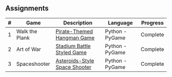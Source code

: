 ## Assignments

|   #   | Game          | Description                                 | Language | Progress    |
| :---: | --------------- | ------------------------------------------- | -------- | ----------- |
|   1   |  Walk the Plank  | [Pirate-Themed Hangman Game](https://github.com/Byron-Dowling/5443-2D-Games-Dowling/tree/main/Assignments/Hangman%20Game)          | Python - PyGame      |  Complete   |
|   2   |  Art of War  | [Stadium Battle Styled Game](https://github.com/Byron-Dowling/5443-2D-Games-Dowling/tree/main/Assignments/Art%20of%20War)          | Python - PyGame      |  Complete   |
|   3   |  Spaceshooter  | [Asteroids-Style Space Shooter](https://github.com/Byron-Dowling/5443-2D-Games-Dowling/tree/main/Assignments/Spaceshooter)          | Python - PyGame      |  Complete   |
